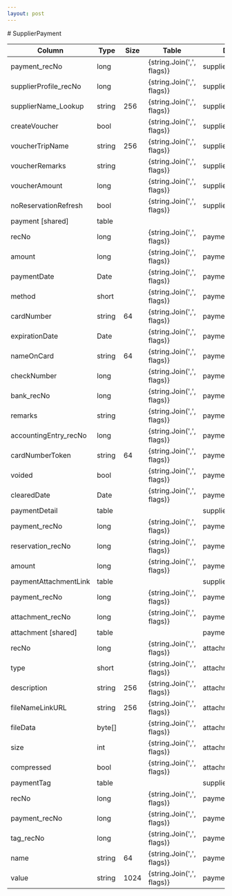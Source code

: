 ```yaml
---
layout: post
---
```


﻿# SupplierPayment


| Column | Type | Size | Table | Description |
| ------ | ---- | ---- | ----- | ----------- |
| payment_recNo | long |  | {string.Join(',', flags)} | supplierPayment | 
| supplierProfile_recNo | long |  | {string.Join(',', flags)} | supplierPayment | 
| supplierName_Lookup | string | 256 | {string.Join(',', flags)} | supplierPayment | 
| createVoucher | bool |  | {string.Join(',', flags)} | supplierPayment | 
| voucherTripName | string | 256 | {string.Join(',', flags)} | supplierPayment | 
| voucherRemarks | string |  | {string.Join(',', flags)} | supplierPayment | 
| voucherAmount | long |  | {string.Join(',', flags)} | supplierPayment | 
| noReservationRefresh | bool |  | {string.Join(',', flags)} | supplierPayment | 
| payment  [shared] | table |  |  |  | 
| recNo | long |  | {string.Join(',', flags)} | payment | 
| amount | long |  | {string.Join(',', flags)} | payment | 
| paymentDate | Date |  | {string.Join(',', flags)} | payment | 
| method | short |  | {string.Join(',', flags)} | payment | 
| cardNumber | string | 64 | {string.Join(',', flags)} | payment | 
| expirationDate | Date |  | {string.Join(',', flags)} | payment | 
| nameOnCard | string | 64 | {string.Join(',', flags)} | payment | 
| checkNumber | long |  | {string.Join(',', flags)} | payment | 
| bank_recNo | long |  | {string.Join(',', flags)} | payment | 
| remarks | string |  | {string.Join(',', flags)} | payment | 
| accountingEntry_recNo | long |  | {string.Join(',', flags)} | payment | 
| cardNumberToken | string | 64 | {string.Join(',', flags)} | payment | 
| voided | bool |  | {string.Join(',', flags)} | payment | 
| clearedDate | Date |  | {string.Join(',', flags)} | payment | 
| paymentDetail  | table |  |  | supplierPayment | 
| payment_recNo | long |  | {string.Join(',', flags)} | paymentDetail | 
| reservation_recNo | long |  | {string.Join(',', flags)} | paymentDetail | 
| amount | long |  | {string.Join(',', flags)} | paymentDetail | 
| paymentAttachmentLink  | table |  |  | supplierPayment | 
| payment_recNo | long |  | {string.Join(',', flags)} | paymentAttachmentLink | 
| attachment_recNo | long |  | {string.Join(',', flags)} | paymentAttachmentLink | 
| attachment  [shared] | table |  |  | payment | 
| recNo | long |  | {string.Join(',', flags)} | attachment | 
| type | short |  | {string.Join(',', flags)} | attachment | 
| description | string | 256 | {string.Join(',', flags)} | attachment | 
| fileNameLinkURL | string | 256 | {string.Join(',', flags)} | attachment | 
| fileData | byte[] |  | {string.Join(',', flags)} | attachment | 
| size | int |  | {string.Join(',', flags)} | attachment | 
| compressed | bool |  | {string.Join(',', flags)} | attachment | 
| paymentTag  | table |  |  | supplierPayment | 
| recNo | long |  | {string.Join(',', flags)} | paymentTag | 
| payment_recNo | long |  | {string.Join(',', flags)} | paymentTag | 
| tag_recNo | long |  | {string.Join(',', flags)} | paymentTag | 
| name | string | 64 | {string.Join(',', flags)} | paymentTag | 
| value | string | 1024 | {string.Join(',', flags)} | paymentTag | 
